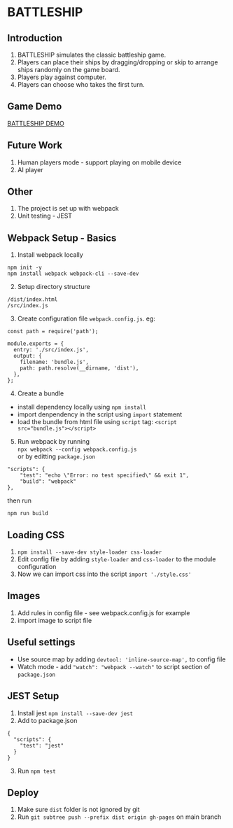 # BATTLESHIP

## Introduction
1. BATTLESHIP simulates the classic battleship game. 
2. Players can place their ships by dragging/dropping or skip to arrange ships randomly on the game board.
3. Players play against computer.
4. Players can choose who takes the first turn.

## Game Demo
[BATTLESHIP DEMO](https://zhna123.github.io/battleship/)

## Future Work
1. Human players mode - support playing on mobile device
2. AI player

## Other
1. The project is set up with webpack
2. Unit testing - JEST

## Webpack Setup - Basics

1. Install webpack locally
```
npm init -y
npm install webpack webpack-cli --save-dev

```
2. Setup directory structure
```
/dist/index.html
/src/index.js
```

3. Create configuration file `webpack.config.js`. eg:
```
const path = require('path');

module.exports = {
  entry: './src/index.js',
  output: {
    filename: 'bundle.js',
    path: path.resolve(__dirname, 'dist'),
  },
};
```

4. Create a bundle
* install dependency locally using `npm install`
* import denpendency in the script using `import` statement
* load the bundle from html file using `script` tag: `<script src="bundle.js"></script>`

5. Run webpack by running \
`npx webpack --config webpack.config.js` \
or by editting `package.json`
```
"scripts": {
    "test": "echo \"Error: no test specified\" && exit 1",
    "build": "webpack"
},
```
then run
```
npm run build
```

## Loading CSS

1. `npm install --save-dev style-loader css-loader`
2. Edit config file by adding `style-loader` and `css-loader` to the module configuration
3. Now we can import css into the script `import './style.css'`

## Images
1. Add rules in config file - see webpack.config.js for example
2. import image to script file

## Useful settings
* Use source map by adding `devtool: 'inline-source-map',` to config file
* Watch mode - add `"watch": "webpack --watch"` to script section of `package.json`

## JEST Setup 

1. Install jest `npm install --save-dev jest`
2. Add to package.json
```
{
  "scripts": {
    "test": "jest"
  }
}
```
3. Run `npm test`

## Deploy 
1. Make sure `dist` folder is not ignored by git
2. Run `git subtree push --prefix dist origin gh-pages` on main branch

